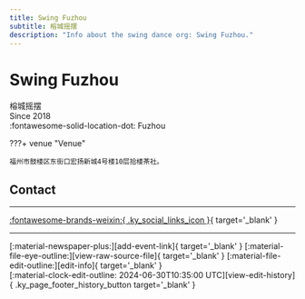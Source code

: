 ```yaml
---
title: Swing Fuzhou
subtitle: 榕城摇摆
description: "Info about the swing dance org: Swing Fuzhou."
---
```


# Swing Fuzhou

榕城摇摆  
Since 2018  
:fontawesome-solid-location-dot: Fuzhou  


???+ venue "Venue"

    福州市鼓楼区东街口宏扬新城4号楼10层拾楼茶社。  

## Contact


---

 [:fontawesome-brands-weixin:{ .ky_social_links_icon }](# "榕城摇摆 SwingFuzhou"){ target='_blank' }

---

<div class="ky_page_footer" markdown>
<div class="ky_page_footer_trailing" markdown="span">
[:material-newspaper-plus:][add-event-link]{ target='_blank' }
[:material-file-eye-outline:][view-raw-source-file]{ target='_blank' }
[:material-file-edit-outline:][edit-info]{ target='_blank' }
</div>
<div class="ky_page_footer_leading" markdown="span">
[:material-clock-edit-outline: 2024-06-30T10:35:00 UTC][view-edit-history]{ .ky_page_footer_history_button target='_blank' }
</div>
</div>

[add-event-link]: https://github.com/swingdance/events/issues/new?assignees=&labels=add+event&projects=&template=02-add_entity.yml&title=%5Bcn%5D%20%3CName%3E&region=cn&province=Fujian&city=Fuzhou&org_id=swing-fu-zhou "Add Event"
[view-raw-source-file]: https://github.com/swingdance/orgs/blob/main/cn/swing-fu-zhou.json "View Raw Source File"
[edit-info]: https://github.com/swingdance/orgs/issues/new?assignees=&labels=update+org&projects=&template=03-update_entity.yml&title=%5Bcn%5D%20Swing%20Fuzhou&region=cn&id=swing-fu-zhou&name=Swing%20Fuzhou "Edit Info"

[view-edit-history]: https://github.com/swingdance/orgs/commits/main/cn/swing-fu-zhou.json "View Edit History"
